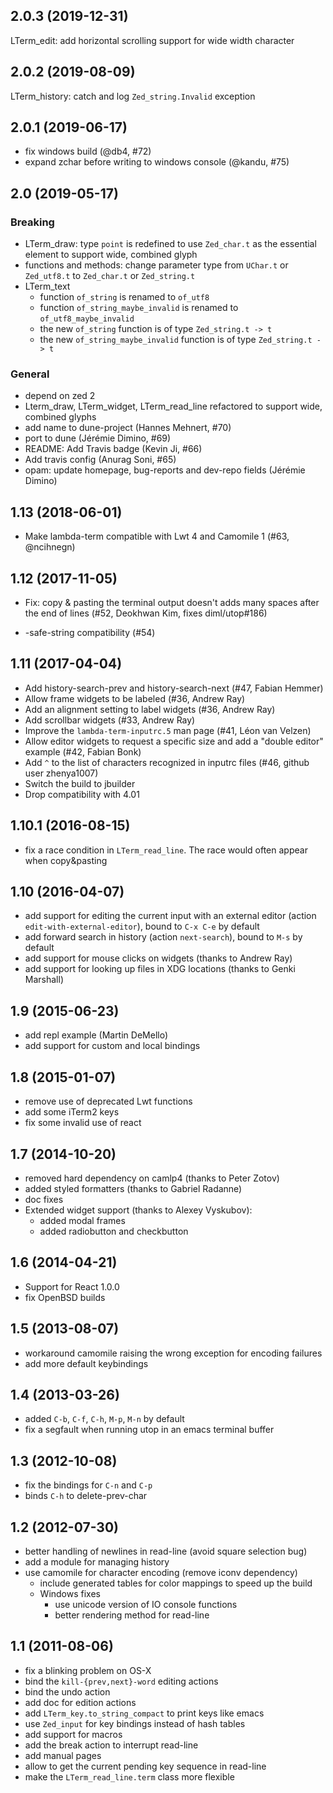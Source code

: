 2.0.3 (2019-12-31)
------------------

LTerm\_edit: add horizontal scrolling support for wide width character

2.0.2 (2019-08-09)
------------------

LTerm\_history: catch and log `Zed_string.Invalid` exception

2.0.1 (2019-06-17)
------------------

* fix windows build (@db4, #72)
* expand zchar before writing to windows console (@kandu, #75)

2.0 (2019-05-17)
----------------

### Breaking

* LTerm\_draw: type `point` is redefined to use `Zed_char.t` as the essential element to support wide, combined glyph
* functions and methods: change parameter type from `UChar.t` or `Zed_utf8.t` to `Zed_char.t` or `Zed_string.t`
* LTerm\_text
  * function `of_string` is renamed to `of_utf8`
  * function `of_string_maybe_invalid` is renamed to `of_utf8_maybe_invalid`
  * the new `of_string` function is of type `Zed_string.t -> t`
  * the new `of_string_maybe_invalid` function is of type `Zed_string.t -> t`

### General

* depend on zed 2
* Lterm\_draw, LTerm\_widget, LTerm\_read\_line refactored to support wide, combined glyphs
* add name to dune-project (Hannes Mehnert, #70)
* port to dune (Jérémie Dimino, #69)
* README: Add Travis badge (Kevin Ji, #66)
* Add travis config (Anurag Soni, #65)
* opam: update homepage, bug-reports and dev-repo fields (Jérémie Dimino)

1.13 (2018-06-01)
-----------------

* Make lambda-term compatible with Lwt 4 and Camomile 1 (#63,
  @ncihnegn)

1.12 (2017-11-05)
-----------------

* Fix: copy & pasting the terminal output doesn't adds many spaces
  after the end of lines (#52, Deokhwan Kim, fixes diml/utop#186)

* -safe-string compatibility (#54)

1.11 (2017-04-04)
-----------------

* Add history-search-prev and history-search-next (#47, Fabian Hemmer)
* Allow frame widgets to be labeled (#36, Andrew Ray)
* Add an alignment setting to label widgets (#36, Andrew Ray)
* Add scrollbar widgets (#33, Andrew Ray)
* Improve the `lambda-term-inputrc.5` man page (#41, Léon van Velzen)
* Allow editor widgets to request a specific size and add a "double
  editor" example (#42, Fabian Bonk)
* Add `^` to the list of characters recognized in inputrc files (#46,
  github user zhenya1007)
* Switch the build to jbuilder
* Drop compatibility with 4.01

1.10.1 (2016-08-15)
-------------------

* fix a race condition in `LTerm_read_line`. The race would often
  appear when copy&pasting

1.10 (2016-04-07)
-----------------

* add support for editing the current input with an external editor
  (action `edit-with-external-editor`), bound to `C-x C-e` by default
* add forward search in history (action `next-search`), bound to `M-s` by default
* add support for mouse clicks on widgets
  (thanks to Andrew Ray)
* add support for looking up files in XDG locations
  (thanks to Genki Marshall)

1.9 (2015-06-23)
----------------

* add repl example (Martin DeMello)
* add support for custom and local bindings

1.8 (2015-01-07)
----------------

* remove use of deprecated Lwt functions
* add some iTerm2 keys
* fix some invalid use of react

1.7 (2014-10-20)
----------------

* removed hard dependency on camlp4 (thanks to Peter Zotov)
* added styled formatters (thanks to Gabriel Radanne)
* doc fixes
* Extended widget support (thanks to Alexey Vyskubov):
  - added modal frames
  - added radiobutton and checkbutton

1.6 (2014-04-21)
----------------

* Support for React 1.0.0
* fix OpenBSD builds

1.5 (2013-08-07)
----------------

* workaround camomile raising the wrong exception for encoding
  failures
* add more default keybindings

1.4 (2013-03-26)
----------------

* added `C-b`, `C-f`, `C-h`, `M-p`, `M-n` by default
* fix a segfault when running utop in an emacs terminal buffer

1.3 (2012-10-08)
----------------

* fix the bindings for `C-n` and `C-p`
* binds `C-h` to delete-prev-char

1.2 (2012-07-30)
----------------

* better handling of newlines in read-line (avoid square selection bug)
* add a module for managing history
* use camomile for character encoding (remove iconv dependency)
    * include generated tables for color mappings to speed up the build
    * Windows fixes
        * use unicode version of IO console functions
        * better rendering method for read-line

1.1 (2011-08-06)
----------------

* fix a blinking problem on OS-X
* bind the `kill-{prev,next}-word` editing actions
* bind the undo action
* add doc for edition actions
* add `LTerm_key.to_string_compact` to print keys like emacs
* use `Zed_input` for key bindings instead of hash tables
* add support for macros
* add the break action to interrupt read-line
* add manual pages
* allow to get the current pending key sequence in read-line
* make the `LTerm_read_line.term` class more flexible
